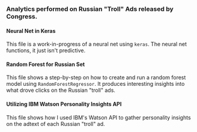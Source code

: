 ### Analytics performed on Russian "Troll" Ads released by Congress.

#### Neural Net in Keras
This file is a work-in-progress of a neural net using `keras`. The neural net functions, it just isn't predictive.

#### Random Forest for Russian Set
This file shows a step-by-step on how to create and run a random forest model using `RandomForestRegressor`. It produces interesting insights into what drove clicks on the Russian "troll" ads.

#### Utilizing IBM Watson Personality Insights API
This file shows how I used IBM's Watson API to gather personality insights on the adtext of each Russian "troll" ad.
